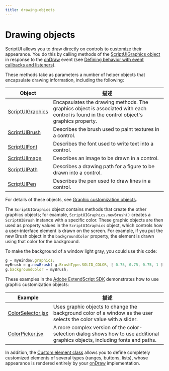 ```yaml
---
title: drawing-objects
---
```

# Drawing objects

ScriptUI allows you to draw directly on controls to customize their appearance. You do this by calling methods of the [ScriptUIGraphics object](graphic-customization-objects.md#scriptuigraphics-object) in response to the [onDraw](control-objects.md#ondraw) event (see [Defining behavior with event callbacks and listeners](../defining-behavior-with-event-callbacks-and-listeners)).

These methods take as parameters a number of helper objects that encapsulate drawing information, including the following:

|                                     Object                                     |                                                                描述                                                                |
| ------------------------------------------------------------------------------ | ----------------------------------------------------------------------------------------------------------------------------------------- |
| [ScriptUIGraphics](./graphic-customization-objects.md#scriptuigraphics-object) | Encapsulates the drawing methods. The graphics object is associated with each control is found in the control object's graphics property. |
| [ScriptUIBrush](./graphic-customization-objects.md#scriptuibrush-object)       | Describes the brush used to paint textures in a control.                                                                                  |
| [ScriptUIFont](./graphic-customization-objects.md#scriptuifont-object)         | Describes the font used to write text into a control.                                                                                     |
| [ScriptUIImage](./graphic-customization-objects.md#scriptuiimage-object)       | Describes an image to be drawn in a control.                                                                                              |
| [ScriptUIPath](./graphic-customization-objects.md#scriptuipath-object)         | Describes a drawing path for a figure to be drawn into a control.                                                                         |
| [ScriptUIPen](./graphic-customization-objects.md#scriptuipen-object)           | Describes the pen used to draw lines in a control.                                                                                        |

For details of these objects, see [Graphic customization objects](.././graphic-customization-objects).

The `ScriptUIGraphics` object contains methods that create the other graphics objects; for example, `ScriptUIGraphics.newBrush()` creates a `ScriptUIBrush` instance with a specific color. These graphic objects are then used as property values in the `ScriptUIGraphics` object, which controls how a user-interface element is drawn on the screen. For example, if you put the new Brush object in the `backgroundColor` property, the element is drawn using that color for the background.

To make the background of a window light gray, you could use this code:

```javascript
g = myWindow.graphics;
myBrush = g.newBrush( g.BrushType.SOLID_COLOR, [ 0.75, 0.75, 0.75, 1 ] );
g.backgroundColor = myBrush;
```

These examples in the [Adobe ExtendScript SDK](https://github.com/Adobe-CEP/CEP-Resources/tree/master/ExtendScript-Toolkit) demonstrates how to use graphic customization objects:

|                                                                Example                                                                |                                                          描述                                                          |
| ------------------------------------------------------------------------------------------------------------------------------------- | ----------------------------------------------------------------------------------------------------------------------------- |
| [ColorSelector.jsx](https://github.com/Adobe-CEP/CEP-Resources/blob/master/ExtendScript-Toolkit/Samples/javascript/ColorSelector.jsx) | Uses graphic objects to change the background color of a window as the user selects the color value with a slider.            |
| [ColorPicker.jsx](https://github.com/Adobe-CEP/CEP-Resources/blob/master/ExtendScript-Toolkit/Samples/javascript/ColorPicker.jsx)     | A more complex version of the color-selection dialog shows how to use additional graphics objects, including fonts and paths. |

In addition, the [Custom element class](./graphic-customization-objects.md#custom-element-class) allows you to define completely customized elements of several types (ranges, buttons, lists), whose appearance is rendered entirely by your [onDraw](control-objects.md#ondraw) implementation.
